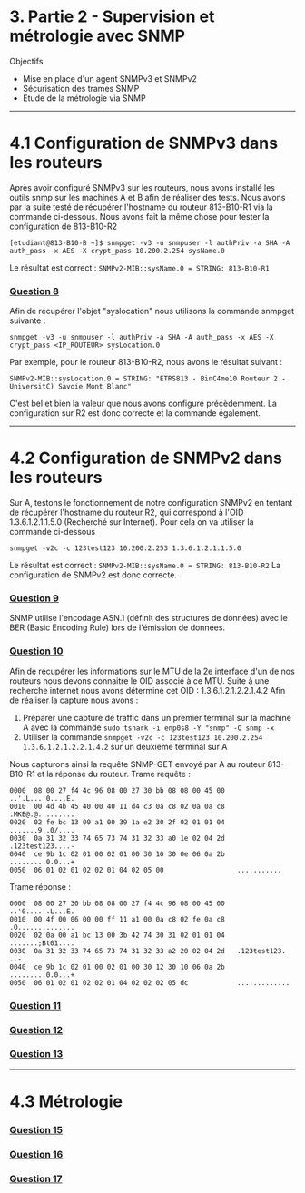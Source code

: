 # 3. Partie 2 - Supervision et métrologie avec SNMP
Objectifs
- Mise en place d'un agent SNMPv3 et SNMPv2
- Sécurisation des trames SNMP
- Etude de la métrologie via SNMP

**************************************************
# 4.1 Configuration de SNMPv3 dans les routeurs
Après avoir configuré SNMPv3 sur les routeurs, nous avons installé les outils snmp sur les machines A et B afin de réaliser des tests.
Nous avons par la suite testé de récupérer l'hostname du routeur 813-B10-R1 via la commande ci-dessous. Nous avons fait la même chose pour tester la configuration de 813-B10-R2
```
[etudiant@813-B10-B ~]$ snmpget -v3 -u snmpuser -l authPriv -a SHA -A auth_pass -x AES -X crypt_pass 10.200.2.254 sysName.0
```
Le résultat est correct : ``` SNMPv2-MIB::sysName.0 = STRING: 813-B10-R1 ```


### <u> Question 8 </u>
Afin de récupérer l'objet "syslocation" nous utilisons la commande snmpget suivante :
```
snmpget -v3 -u snmpuser -l authPriv -a SHA -A auth_pass -x AES -X crypt_pass <IP_ROUTEUR> sysLocation.0
```
Par exemple, pour le routeur 813-B10-R2, nous avons le résultat suivant :
```
SNMPv2-MIB::sysLocation.0 = STRING: "ETRS813 - BinC4me10 Routeur 2 - UniversitC) Savoie Mont Blanc"
```
C'est bel et bien la valeur que nous avons configuré précèdemment. La configuration sur R2 est donc correcte et la commande également.

**************************************************
# 4.2 Configuration de SNMPv2 dans les routeurs
Sur A, testons le fonctionnement de notre configuration SNMPv2 en tentant de récupérer l'hostname du routeur R2, qui correspond à l'OID 1.3.6.1.2.1.1.5.0 (Recherché sur Internet).
Pour cela on va utiliser la commande ci-dessous
```
snmpget -v2c -c 123test123 10.200.2.253 1.3.6.1.2.1.1.5.0
```
Le résultat est correct : ``` SNMPv2-MIB::sysName.0 = STRING: 813-B10-R2 ```
La configuration de SNMPv2 est donc correcte.


### <u> Question 9 </u>
SNMP utilise l'encodage ASN.1 (définit des structures de données) avec le BER (Basic Encoding Rule) lors de l'émission de données.


### <u> Question 10 </u>
Afin de récupérer les informations sur le MTU de la 2e interface d'un de nos routeurs nous devons connaitre le OID associé à ce MTU. Suite à une recherche internet nous avons déterminé cet OID : 1.3.6.1.2.1.2.2.1.4.2
Afin de réaliser la capture nous avons :
1) Préparer une capture de traffic dans un premier terminal sur la machine A avec la commande ``` sudo tshark -i enp0s8 -Y "snmp" -O snmp -x ```
2) Utiliser la commande ``` snmpget -v2c -c 123test123 10.200.2.254 1.3.6.1.2.1.2.2.1.4.2 ``` sur un deuxieme terminal sur A

Nous capturons ainsi la requête SNMP-GET envoyé par A au routeur 813-B10-R1 et la réponse du routeur.
Trame requête :
```
0000  08 00 27 f4 4c 96 08 00 27 30 bb 08 08 00 45 00   ..'.L...'0....E.
0010  00 4d 4b 45 40 00 40 11 d4 c3 0a c8 02 0a 0a c8   .MKE@.@.........
0020  02 fe bc 13 00 a1 00 39 1a e2 30 2f 02 01 01 04   .......9..0/....
0030  0a 31 32 33 74 65 73 74 31 32 33 a0 1e 02 04 2d   .123test123....-
0040  ce 9b 1c 02 01 00 02 01 00 30 10 30 0e 06 0a 2b   .........0.0...+
0050  06 01 02 01 02 02 01 04 02 05 00                  ...........
```

Trame réponse :
```
0000  08 00 27 30 bb 08 08 00 27 f4 4c 96 08 00 45 00   ..'0....'.L...E.
0010  00 4f 00 06 00 00 ff 11 a1 00 0a c8 02 fe 0a c8   .O..............
0020  02 0a 00 a1 bc 13 00 3b 42 74 30 31 02 01 01 04   .......;Bt01....
0030  0a 31 32 33 74 65 73 74 31 32 33 a2 20 02 04 2d   .123test123. ..-
0040  ce 9b 1c 02 01 00 02 01 00 30 12 30 10 06 0a 2b   .........0.0...+
0050  06 01 02 01 02 02 01 04 02 02 02 05 dc            .............
```


### <u> Question 11 </u>



### <u> Question 12 </u>



### <u> Question 13 </u>



**************************************************
# 4.3 Métrologie
### <u> Question 15 </u>



### <u> Question 16 </u>



### <u> Question 17 </u>

